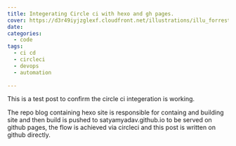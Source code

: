 ```yaml
---
title: Integerating Circle ci with hexo and gh pages. 
cover: https://d3r49iyjzglexf.cloudfront.net/illustrations/illu_forrester-report-f9e88b4949ef6ef8c66717fa01a8107f8083516db516d7d93150f578ab35d476.png
date: 
categories:
  - code
tags:
  - ci cd
  - circleci
  - devops
  - automation
  
---
```


This is a test post to confirm the circle ci integeration is working.
<!-- more  -->

The repo blog containing hexo site is responsible for containg and building 
site and then build is pushed to satyamyadav.github.io to be served on github pages, the flow is achieved via 
circleci and this post is written on github directly.
